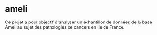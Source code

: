 # ameli
Ce projet a pour objectif d'analyser un échantillon de données de la base Ameli au sujet des pathologies de cancers en Ile de France.
